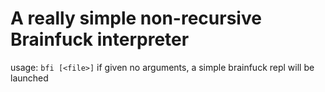 # A really simple non-recursive Brainfuck interpreter
usage:
  `bfi [<file>]`
if given no arguments, a simple brainfuck repl will be launched
